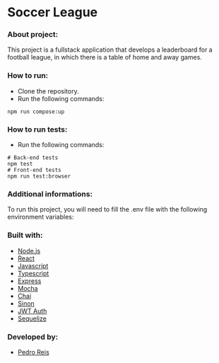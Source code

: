 # Soccer League
### About project:
This project is a fullstack application that develops a leaderboard for a football league, in which there is a table of home and away games.
### How to run:
- Clone the repository.
- Run the following commands:
```
npm run compose:up
```
### How to run tests:
- Run the following commands:
```
# Back-end tests
npm test
# Front-end tests
npm run test:browser
```
### Additional informations:
To run this project, you will need to fill the .env file with the following environment variables:
### Built with:
- [Node.js](https://nodejs.org/en/)
- [React](https://pt-br.reactjs.org/)
- [Javascript](https://developer.mozilla.org/pt-BR/docs/Web/JavaScript)
- [Typescript](https://www.typescriptlang.org/)
- [Express](https://expressjs.com/pt-br/)
- [Mocha](https://mochajs.org/)
- [Chai](https://www.chaijs.com/)
- [Sinon](https://sinonjs.org/)
- [JWT Auth](https://jwt.io/)
- [Sequelize](https://sequelize.org/)
### Developed by:
- [Pedro Reis](https://www.linkedin.com/in/pedroreisalves/)
